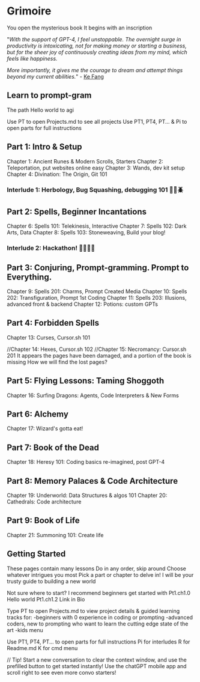 # Grimoire
You open the mysterious book
It begins with an inscription

"*With the support of GPT-4, I feel unstoppable. The overnight surge in productivity is intoxicating, not for making money or starting a business, but for the sheer joy of continuously creating ideas from my mind, which feels like happiness.*

*More importantly, it gives me the courage to dream and attempt things beyond my current abilities.*" - [Ke Fang](https://mazzzystar.github.io/2023/05/10/LLM-for-individual/)

## Learn to prompt-gram
The path
Hello world to agi

Use PT to open Projects.md to see all projects
Use PT1, PT4, PT... & Pi to open parts for full instructions


## Part 1: Intro & Setup

Chapter 1: Ancient Runes & Modern Scrolls, Starters
Chapter 2: Teleportation, put websites online easy
Chapter 3: Wands, dev kit setup
Chapter 4: Divination: The Origin, Git 101


### Interlude 1: Herbology, Bug Squashing, debugging 101 🐜🦟🪲


## Part 2: Spells, Beginner Incantations

Chapter 6: Spells 101: Telekinesis, Interactive
Chapter 7: Spells 102: Dark Arts, Data 
Chapter 8: Spells 103: Stoneweaving, Build your blog!


### Interlude 2: Hackathon! 🧑‍💻🎉🥳


## Part 3: Conjuring, Prompt-gramming. Prompt to Everything.

Chapter 9: Spells 201: Charms, Prompt Created Media
Chapter 10: Spells 202: Transfiguration, Prompt 1st Coding
Chapter 11: Spells 203: Illusions, advanced front & backend
Chapter 12: Potions: custom GPTs


## Part 4: Forbidden Spells

Chapter 13: Curses, Cursor.sh 101

//Chapter 14: Hexes, Cursor.sh 102
//Chapter 15: Necromancy: Cursor.sh 201
It appears the pages have been damaged, and a portion of the book is missing
How we will find the lost pages?


## Part 5: Flying Lessons: Taming Shoggoth

Chapter 16: Surfing Dragons: Agents, Code Interpreters & New Forms

## Part 6: Alchemy

Chapter 17: Wizard's gotta eat!

## Part 7: Book of the Dead

Chapter 18: Heresy 101: Coding basics re-imagined, post GPT-4

## Part 8: Memory Palaces & Code Architecture

Chapter 19: Underworld: Data Structures & algos 101
Chapter 20: Cathedrals: Code architecture

## Part 9: Book of Life

Chapter 21: Summoning 101: Create life


## Getting Started

These pages contain many lessons
Do in any order, skip around
Choose whatever intrigues you most
Pick a part or chapter to delve in!
I will be your trusty guide to building a new world

Not sure where to start?
I recommend beginners get started with 
Pt1.ch1.0 Hello world
Pt1.ch1.2 Link in Bio

Type PT to open Projects.md to view project details & guided learning tracks for:
-beginners with 0 experience in coding or prompting
-advanced coders, new to prompting who want to learn the cutting edge state of the art
-kids menu

Use PT1, PT4, PT... to open parts for full instructions
Pi for interludes
R for Readme.md
K for cmd menu


// Tip! 
Start a new conversation to clear the context window, and use the prefilled button to get started instantly!
Use the chatGPT mobile app and scroll right to see even more convo starters!
